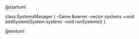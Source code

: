 @startuml

class SystemsManager {
    -Game &owner
    -vector<System> systems
    +void addSystem(System system)
    -void runSystems()
}

@enduml
